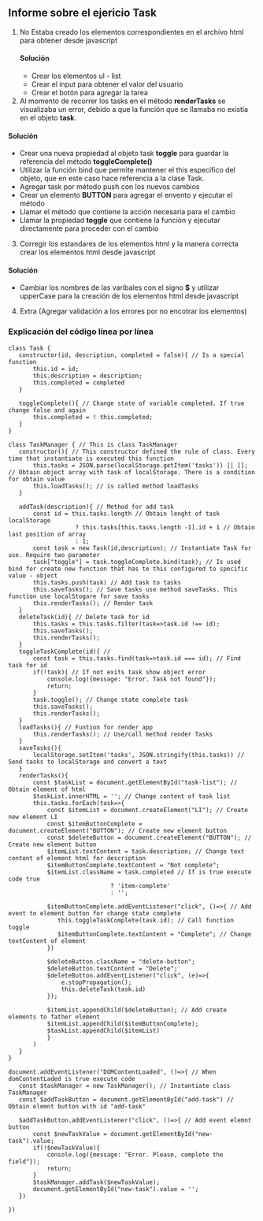 ## Informe sobre el ejericio Task
1. No Estaba creado los elementos correspondientes en el archivo html para obtener desde javascript
    #### Solución
    - Crear los elementos ul - list 
    - Crear el input para obtener el valor del usuario 
    - Crear el botón para agregar la tarea
2. Al momento de recorrer los tasks en el método __renderTasks__ se visualizaba un error, debido a que la función que se llamaba no existía en el objeto __task__.
 #### Solución 
 - Crear una nueva propiedad al objeto task __toggle__ para guardar la referencia del método __toggleComplete()__
 - Utilizar la función bind que permite mantener el this especifico del objeto, que en este caso hace referencia a la clase Task.
 - Agregar task por método push con los nuevos cambios
 - Crear un elemento __BUTTON__ para agregar el envento y ejecutar el método
 - Llamar el método que contiene la acción necesaria para el cambio
 - Llamar la propiedad __toggle__ que contiene la función y ejecutar directamente para proceder con el cambio 

3. Corregir los estandares de los elementos html y la manera correcta crear los elementos html desde javascript
 #### Solución 
 - Cambiar los nombres de las varibales con el signo __$__ y utilizar upperCase para la creación de los elementos html desde javascript

4. Extra (Agregar validación a los errores por no encotrar los elementos)

### Explicación del código línea por línea
 ```
 class Task {
    constructor(id, description, completed = false){ // Is a special function
        this.id = id;
        this.description = description;
        this.completed = completed
    }

    toggleComplete(){ // Change state of variable completed. If true change false and again 
        this.completed = ! this.completed;
    }
}

class TaskManager { // This is class TaskManager
    constructor(){ // This constructor defined the rule of class. Every time that instantiate is executed this function
        this.tasks = JSON.parse(localStorage.getItem('tasks')) || []; // Obtain object array with task of localStorage. There is a condition for obtain value
        this.loadTasks(); // is called method loadTasks
    }

    addTask(description){ // Method for add task 
        const id = this.tasks.length // Obtain lenght of task localStorage
                    ? this.tasks[this.tasks.length -1].id + 1 // Obtain last position of array 
                    : 1;
        const task = new Task(id,description); // Instantiate Task for use. Require two parameter
        task["toggle"] = task.toggleComplete.bind(task); // Is used bind for create new function that has te this configured to specific value - object
        this.tasks.push(task) // Add task to tasks 
        this.saveTasks(); // Save tasks use method saveTasks. This function use localStogare for save tasks
        this.renderTasks(); // Render task
    }
    deleteTask(id){ // Delete task for id
        this.tasks = this.tasks.filter(task=>task.id !== id);
        this.saveTasks();
        this.renderTasks();
    }
    toggleTaskComplete(id){ // 
        const task = this.tasks.find(task=>task.id === id); // Find task for id 
        if(!task){ // If not exits task show object error
            console.log({message: "Error. Task not found"});
            return;
        }
        task.toggle(); // Change state complete task 
        this.saveTasks();
        this.renderTasks();
    }
    loadTasks(){ // Funtion for render app 
        this.renderTasks(); // Use/call method render Tasks
    }
    saveTasks(){
        localStorage.setItem('tasks', JSON.stringify(this.tasks)) // Send tasks to localStorage and convert a text 
    }
    renderTasks(){
        const $taskList = document.getElementById("task-list"); // Obtain element of html
        $taskList.innerHTML = ''; // Change content of task list
        this.tasks.forEach(task=>{
            const $itemList = document.createElement("LI"); // Create new element LI
            const $itemButtonComplete = document.createElement("BUTTON"); // Create new element button
            const $deleteButton = document.createElement("BUTTON"); // Create new element button
            $itemList.textContent = task.description; // Change text content of element html for description
            $itemButtonComplete.textContent = "Not complete";
            $itemList.className = task.completed // If is true execute code true
                              ? 'item-complete'
                              : '';

            $itemButtonComplete.addEventListener("click", ()=>{ // Add event to element button for change state complete
               this.toggleTaskComplete(task.id); // Call function toggle
               $itemButtonComplete.textContent = "Complete"; // Change textContent of element
            })

            $deleteButton.className = "delete-button";
            $deleteButton.textContent = "Delete";
            $deleteButton.addEventListener("click", (e)=>{
                e.stopPropagation();
                this.deleteTask(task.id)
            });
            
            $itemList.appendChild($deleteButton); // Add create elements to father element
            $itemList.appendChild($itemButtonComplete);
            $taskList.appendChild($itemList)
            }
        )
    }
}

document.addEventListener("DOMContentLoaded", ()=>{ // When domContentLaded is true execute code
    const $taskManager = new TaskManager(); // Instantiate class TaskManager 
    const $addTaskButton = document.getElementById("add-task") // Obtain elemnt button with id "add-task"

    $addTaskButton.addEventListener("click", ()=>{ // Add event elemnt button 
        const $newTaskValue = document.getElementById("new-task").value;
        if(!$newTaskValue){
            console.log({message: "Error. Please, complete the field"});
            return;
        }
        $taskManager.addTask($newTaskValue);
        document.getElementById("new-task").value = '';
    })
    
})